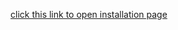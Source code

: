 [click this link to open installation page](https://github.com/cordaware/bestinformed-releases/blob/master/Beta%201.0/Client/IOS64/index.html)